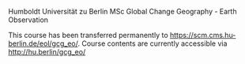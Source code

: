 Humboldt Universität zu Berlin
MSc Global Change Geography - Earth Observation

This course has been transferred permanently to https://scm.cms.hu-berlin.de/eol/gcg_eo/.
Course contents are currently accessible via http://hu.berlin/gcg_eo/ 
